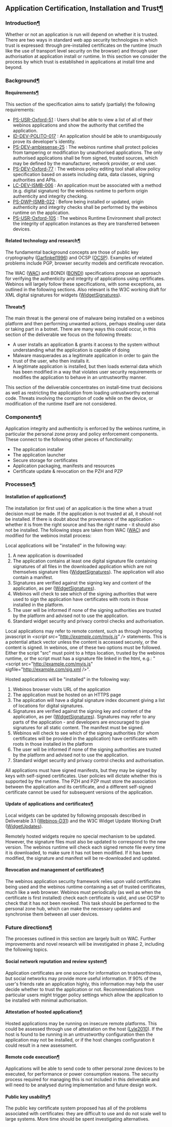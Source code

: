 Application Certification, Installation and Trust[¶](#Application-Certification-Installation-and-Trust)
-------------------------------------------------------------------------------------------------------

### Introduction[¶](#Introduction)

Whether or not an application is run will depend on whether it is
trusted. There are two ways in standard web app security technologies in
which trust is expressed: through pre-installed certificates on the
runtime (much like the use of transport level security on the browser)
and through user authorisation at application install or runtime. In
this section we consider the process by which trust is established in
applications at install time and beyond.

### Background[¶](#Background)

#### Requirements[¶](#Requirements)

This section of the specification aims to satisfy (partially) the
following requirements:

-   [PS-USR-Oxford-51](/wp2-2/wiki/DeliverableVersionAll#PS-USR-Oxford-51)
    : Users shall be able to view a list of all of their webinos
    applications and show the authority that certified the application.
-   [ID-DEV-POLITO-017](/wp2-2/wiki/DeliverableVersionAll#ID-DEV-POLITO-017)
    : An application should be able to unambiguously prove its
    developer's identity.
-   [PS-DEV-ambiesense-25](/wp2-2/wiki/DeliverableVersionAll#PS-DEV-ambiesense-25)
    : The webinos runtime shall protect policies from tampering or
    modification by unauthorised applications. The only authorised
    applications shall be from signed, trusted sources, which may be
    defined by the manufacturer, network provider, or end user.
-   [PS-DEV-Oxford-77](/wp2-2/wiki/DeliverableVersionAll#PS-DEV-Oxford-77)
    : The webinos policy editing tool shall allow policy specification
    based on assets including data, data classes, signing authorities
    and APIs.
-   [LC-DEV-ISMB-006](/wp2-2/wiki/DeliverableVersionAll#LC-DEV-ISMB-006)
    : An application must be associated with a method (e.g. digital
    signature) for the webinos runtime to perform origin authenticity
    and integrity checking.
-   [PS-DWP-ISMB-022](/wp2-2/wiki/DeliverableVersionAll#PS-DWP-ISMB-022)
    : Before being installed or updated, origin authenticity and
    integrity checks shall be performed by the webinos runtime on the
    application.
-   [PS-USR-Oxford-105](/wp2-2/wiki/DeliverableVersionAll#PS-USR-Oxford-105)
    : The webinos Runtime Environment shall protect the integrity of
    application instances as they are transferred between devices.

#### Related technology and research[¶](#Related-technology-and-research)

The fundamental background concepts are those of public key cryptography
([Garfinkel1996](Garfinkel1996.html)) and OCSP ([OCSP](OCSP.html)).
Examples of related problems include PGP, browser security models and
certificate revocation.

The WAC ([WAC](WAC.html)) and BONDI ([BONDI](BONDI.html)) specifications
propose an approach for verifying the authenticity and integrity of
applications using certificates. Webinos will largely follow these
specifications, with some exceptions, as outlined in the following
sections. Also relevant is the W3C working draft for XML digital
signatures for widgets ([WidgetSignatures](WidgetSignatures.html)).

#### Threats[¶](#Threats)

The main threat is the general one of malware being installed on a
webinos platform and then performing unwanted actions, perhaps stealing
user data or taking part in a botnet. There are many ways this could
occur, in this section of the deliverable we focus on the following
threats:

-   A user installs an application & grants it access to the system
    without understanding what the application is capable of doing
-   Malware masquerades as a legitimate application in order to gain the
    trust of the user, who then installs it.
-   A legitimate application is installed, but then loads external data
    which has been modified in a way that violates user security
    requirements or modifies the application to behave in an
    untrustworthy manner.

This section of the deliverable concentrates on install-time trust
decisions as well as restricting the application from loading
untrustworthy external code. Threats involving the corruption of code
while on the device, or modification of the runtime itself are not
considered.

### Components[¶](#Components)

Application integrity and authenticity is enforced by the webinos
runtime, in particular the personal zone proxy and policy enforcement
components. These connect to the following other pieces of
functionality:

-   The application installer
-   The application launcher
-   Secure storage for certificates
-   Application packaging, manifests and resources
-   Certificate update & revocation on the PZH and PZP

### Processes[¶](#Processes)

#### Installation of applications[¶](#Installation-of-applications)

The installation (or first use) of an application is the time when a
trust decision must be made. If the application is not trusted at all,
it should not be installed. If there is doubt about the provenance of
the application - whether it is from the right source and has the right
name - it should also not be installed. The following steps are taken
from WAC ([WAC](WAC.html)) and modified for the webinos install process:

Local applications will be "installed" in the following way:

1.  A new application is downloaded
2.  The application contains at least one digital signature file
    containing signatures of all files in the downloaded application
    which are not themselves signature files
    ([WidgetSignatures](WidgetSignatures.html)). The application will
    also contain a manifest.
3.  Signatures are verified against the signing key and content of the
    application, as per ([WidgetSignatures](WidgetSignatures.html)).
4.  Webinos will check to see which of the signing authorities that were
    used to sign the application have certificates with roots in those
    installed in the platform.
5.  The user will be informed if none of the signing authorities are
    trusted by the platform and advised not to use the application.
6.  Standard widget security and privacy control checks and
    authorisation.

Local applications may refer to remote content, such as through
importing javascript in *\<script src="http://example.com/myjs.js" /\>*
statements. This is a potential attack vector unless the content is
accessed securely, or the content is signed. In webinos, one of these
two options must be followed. Either the script "src" must point to a
https location, trusted by the webinos runtime, or the script must has a
signature file linked in the html, e.g.: "\<script
src="http://example.com/myjs.js" sigfile="http://example.com/sig.xml
/\>".

Hosted applications will be "installed" in the following way:

1.  Webinos browser visits URL of the application
2.  The application must be hosted on an HTTPS page
3.  The application will have a digital signature index document giving
    a list of locations for digital signatures.
4.  Signatures are verified against the signing key and content of the
    application, as per ([WidgetSignatures](WidgetSignatures.html)).
    Signatures may refer to any parts of the application - and
    developers are encouraged to give signatures for all static content.
    The manifest must be signed.
5.  Webinos will check to see which of the signing authorities (for whom
    certificates will be provided in the application) have certificates
    with roots in those installed in the platform
6.  The user will be informed if none of the signing authorities are
    trusted by the platform and advised not to use the application.
7.  Standard widget security and privacy control checks and
    authorisation.

All applications must have signed manifests, but they may be signed by
keys with self-signed certificates. User policies will dictate whether
this is supported by the runtime. The PZH and PZP must store the
association between the application and its certificate, and a different
self-signed certificate cannot be used for subsequent versions of the
application.

#### Update of applications and certificates[¶](#Update-of-applications-and-certificates)

Local widgets can be updated by following proposals described in
Deliverable 3.1 ([Webinos-D31](Webinos-D31.html)) and the W3C Widget
Update Working Draft ([WidgetUpdates](WidgetUpdates.html)).

Remotely hosted widgets require no special mechanism to be updated.
However, the signature files must also be updated to correspond to the
new version. The webinos runtime will check each signed remote file
every time it is downloaded, to make sure it has not been modified. If
it has been modified, the signature and manifest will be re-downloaded
and updated.

#### Revocation and management of certificates[¶](#Revocation-and-management-of-certificates)

The webinos application security framework relies upon valid
certificates being used and the webinos runtime containing a set of
trusted certificates, much like a web browser. Webinos must periodically
(as well as when the certificate is first installed) check each
certificate is valid, and use OCSP to check that it has not been
revoked. This task should be performed to the personal zone hub, which
can make the necessary updates and synchronise them between all user
devices.

### Future directions[¶](#Future-directions)

The processes outlined in this section are largely built on WAC. Further
improvements and novel research will be investigated in phase 2,
including the following topics.

#### Social network reputation and review system[¶](#Social-network-reputation-and-review-system)

Application certificates are one source for information on
trustworthiness, but social networks may provide more useful
information. If 90% of the user's friends rate an application highly,
this information may help the user decide whether to trust the
application or not. Recommendations from particular users might trigger
policy settings which allow the application to be installed with minimal
authorisation.

#### Attestation of hosted applications[¶](#Attestation-of-hosted-applications)

Hosted applications may be running on insecure remote platforms. This
could be assessed through use of attestation on the host
([Lyle2010](Lyle2010.html)). If the host is found to be running in an
untrustworthy configuration then the application may not be installed,
or if the host changes configuration it could result in a new
assessment.

#### Remote code execution[¶](#Remote-code-execution)

Applications will be able to send code to other personal zone devices to
be executed, for performance or power consumption reasons. The security
process required for managing this is not included in this deliverable
and will need to be analysed during implementation and future design
work.

#### Public key usability[¶](#Public-key-usability)

The public key certificate system proposed has all of the problems
associated with certificates: they are difficult to use and do not scale
well to large systems. More time should be spent investigating
alternatives.

